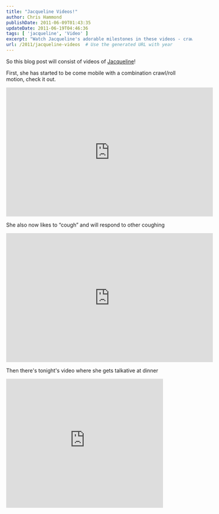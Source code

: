 ```yaml
---
title: "Jacqueline Videos!"
author: Chris Hammond
publishDate: 2011-06-09T01:43:35
updateDate: 2011-06-19T04:46:36
tags: [ 'jacqueline', 'Video' ]
excerpt: "Watch Jacqueline's adorable milestones in these videos - crawling, coughing, and getting talkative at dinner! Check out her latest developments here."
url: /2011/jacqueline-videos  # Use the generated URL with year
---
```

<p>So this blog post will consist of videos of <a href="https://www.jacquelinehammond.com" target="_blank">Jacqueline</a>!</p> <p>First, she has started to be come mobile with a combination crawl/roll motion, check it out.</p> <p><iframe height="349" src="https://www.youtube.com/embed/qa7qa9NAvqg" frameborder="0" width="560" allowfullscreen="allowfullscreen"></iframe></p> <p>She also now likes to &ldquo;cough&rdquo; and will respond to other coughing</p> <p><iframe height="349" src="https://www.youtube.com/embed/aSkd_G0O9v4" frameborder="0" width="560" allowfullscreen="allowfullscreen"></iframe></p> <p>Then there's tonight's video where she gets talkative at dinner</p> <p><iframe height="349" src="https://www.youtube.com/embed/7tvmeuL2fAc" frameborder="0" width="425" allowfullscreen="allowfullscreen"></iframe></p>

